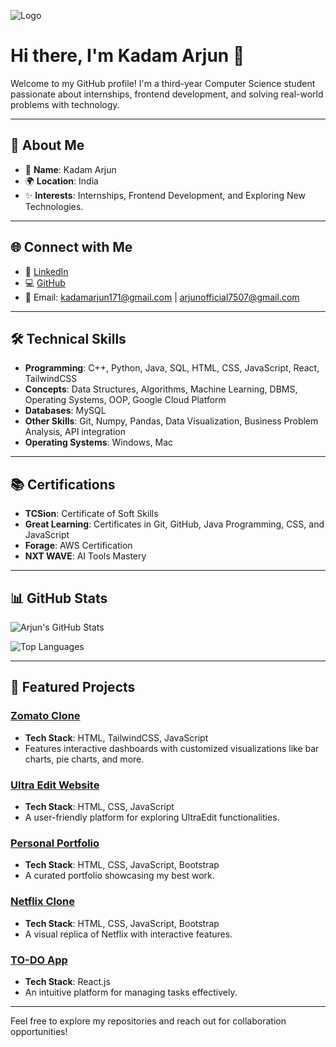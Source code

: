 ![Logo](https://via.placeholder.com/150.png?text=Arjun+Kadam) <!-- Replace with your logo URL -->

# Hi there, I'm **Kadam Arjun** 👋

Welcome to my GitHub profile! I'm a third-year Computer Science student passionate about internships, frontend development, and solving real-world problems with technology.

---

## 🚀 About Me

- 🌟 **Name**: Kadam Arjun
- 🌍 **Location**: India
- ✨ **Interests**: Internships, Frontend Development, and Exploring New Technologies.

---

## 🌐 Connect with Me

- 💼 [LinkedIn](https://www.linkedin.com/in/kadamarjun214)
- 💻 [GitHub](https://github.com/codewitharjun214)
- 📧 Email: kadamarjun171@gmail.com | arjunofficial7507@gmail.com

---

## 🛠️ Technical Skills

- **Programming**: C++, Python, Java, SQL, HTML, CSS, JavaScript, React, TailwindCSS
- **Concepts**: Data Structures, Algorithms, Machine Learning, DBMS, Operating Systems, OOP, Google Cloud Platform
- **Databases**: MySQL
- **Other Skills**: Git, Numpy, Pandas, Data Visualization, Business Problem Analysis, API integration
- **Operating Systems**: Windows, Mac

---

## 📚 Certifications

- **TCSion**: Certificate of Soft Skills
- **Great Learning**: Certificates in Git, GitHub, Java Programming, CSS, and JavaScript
- **Forage**: AWS Certification
- **NXT WAVE**: AI Tools Mastery

---

## 📊 GitHub Stats

![Arjun's GitHub Stats](https://github-readme-stats.vercel.app/api?username=codewitharjun214&show_icons=true&theme=radical)

![Top Languages](https://github-readme-stats.vercel.app/api/top-langs/?username=codewitharjun214&layout=compact&theme=radical)

---

## 🌟 Featured Projects

### [Zomato Clone](https://github.com/codewitharjun214/zomato-clone)
- **Tech Stack**: HTML, TailwindCSS, JavaScript
- Features interactive dashboards with customized visualizations like bar charts, pie charts, and more.

### [Ultra Edit Website](https://github.com/codewitharjun214/ULTRAEDITCLONE)
- **Tech Stack**: HTML, CSS, JavaScript
- A user-friendly platform for exploring UltraEdit functionalities.

### [Personal Portfolio](https://codewitharjun214.github.io/resume.github.io/)
- **Tech Stack**: HTML, CSS, JavaScript, Bootstrap
- A curated portfolio showcasing my best work.

### [Netflix Clone](https://github.com/codewitharjun214/NetflixClone)
- **Tech Stack**: HTML, CSS, JavaScript, Bootstrap
- A visual replica of Netflix with interactive features.

### [TO-DO App](https://github.com/codewitharjun214/To-do-app-react)
- **Tech Stack**: React.js
- An intuitive platform for managing tasks effectively.

---

Feel free to explore my repositories and reach out for collaboration opportunities!

